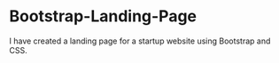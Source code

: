 # Bootstrap-Landing-Page
I have created a landing page for a startup website using Bootstrap and CSS.
